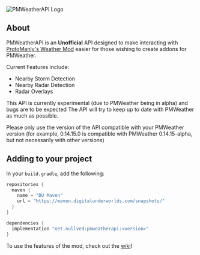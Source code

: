 ![PMWeatherAPI Logo](https://cdn.modrinth.com/data/cached_images/f7b06beba44c5d08763305f5a0c3480611610230.png)

## About
PMWeatherAPI is an **Unofficial** API designed to make interacting with [ProtoManly's Weather Mod](https://modrinth.com/mod/protomanlys-weather/) easier for those wishing to create addons for PMWeather.

Current Features include:
- Nearby Storm Detection
- Nearby Radar Detection
- Radar Overlays

This API is currently experimental (due to PMWeather being in alpha) and bugs are to be expected
The API will try to keep up to date with PMWeather as much as possible.

Please only use the version of the API compatible with your PMWeather version (for example, 0.14.15.0 is compatible with PMWeather 0.14.15-alpha, but not necessarily with other versions)

## Adding to your project
In your `build.gradle`, add the following:
```groovy
repositories {
  maven {
    name = "DU Maven"
    url = "https://maven.digitalunderworlds.com/snapshots/"
  }
}

dependencies {
  implementation "net.nullved:pmweatherapi:<version>"
}
```

To use the features of the mod, check out the [wiki](https://github.com/RealDarkStudios/PMWeatherAPI/wiki/)!